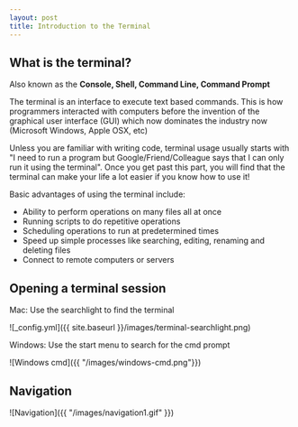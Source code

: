 ```yaml
---
layout: post
title: Introduction to the Terminal
---
```


## What is the terminal? ##
Also known as the **Console, Shell, Command Line, Command Prompt**

The terminal is an interface to execute text based commands.  This is how programmers interacted with computers before the invention of the graphical user interface (GUI) which now dominates the industry now (Microsoft Windows, Apple OSX, etc)


Unless you are familiar with writing code, terminal usage usually starts with "I need to run a program but Google/Friend/Colleague says that I can only run it using the terminal".  Once you get past this part, you will find that the terminal can make your life a lot easier if you know how to use it!


Basic advantages of using the terminal include:
* Ability to perform operations on many files all at once 
* Running scripts to do repetitive operations
* Scheduling operations to run at predetermined times
* Speed up simple processes like searching, editing, renaming and deleting files
* Connect to remote computers or servers

## Opening a terminal session ##
Mac: Use the searchlight to find the terminal

![_config.yml]({{ site.baseurl }}/images/terminal-searchlight.png)

Windows: Use the start menu to search for the cmd prompt

![Windows cmd]({{ "/images/windows-cmd.png"}})


## Navigation ##

![Navigation]({{ "/images/navigation1.gif" }})
